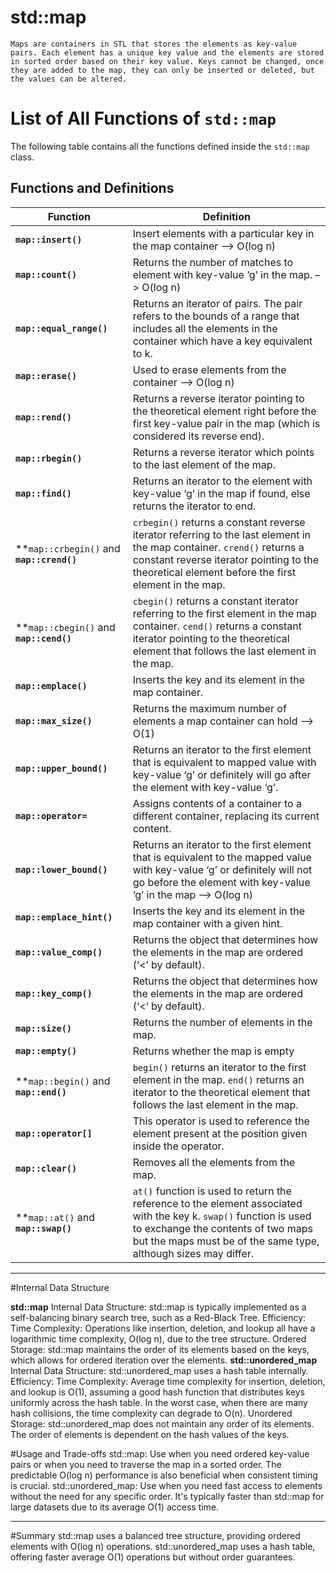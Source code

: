# std::map


    Maps are containers in STL that stores the elements as key-value pairs. Each element has a unique key value and the elements are stored in sorted order based on their key value. Keys cannot be changed, once they are added to the map, they can only be inserted or deleted, but the values can be altered.


# List of All Functions of `std::map`

The following table contains all the functions defined inside the `std::map` class.

## Functions and Definitions

| Function                                | Definition                                                                                                                                                |
|-----------------------------------------|-----------------------------------------------------------------------------------------------------------------------------------------------------------|
| **`map::insert()`**                     | Insert elements with a particular key in the map container –> O(log n)                                                                                     |
| **`map::count()`**                      | Returns the number of matches to element with key-value ‘g’ in the map. –> O(log n)                                                                         |
| **`map::equal_range()`**                | Returns an iterator of pairs. The pair refers to the bounds of a range that includes all the elements in the container which have a key equivalent to k.    |
| **`map::erase()`**                      | Used to erase elements from the container –> O(log n)                                                                                                       |
| **`map::rend()`**                       | Returns a reverse iterator pointing to the theoretical element right before the first key-value pair in the map (which is considered its reverse end).       |
| **`map::rbegin()`**                     | Returns a reverse iterator which points to the last element of the map.                                                                                     |
| **`map::find()`**                       | Returns an iterator to the element with key-value ‘g’ in the map if found, else returns the iterator to end.                                                 |
| **`map::crbegin()` and **`map::crend()`** | `crbegin()` returns a constant reverse iterator referring to the last element in the map container. `crend()` returns a constant reverse iterator pointing to the theoretical element before the first element in the map. |
| **`map::cbegin()` and **`map::cend()`**  | `cbegin()` returns a constant iterator referring to the first element in the map container. `cend()` returns a constant iterator pointing to the theoretical element that follows the last element in the map. |
| **`map::emplace()`**                    | Inserts the key and its element in the map container.                                                                                                       |
| **`map::max_size()`**                   | Returns the maximum number of elements a map container can hold –> O(1)                                                                                     |
| **`map::upper_bound()`**                | Returns an iterator to the first element that is equivalent to mapped value with key-value ‘g’ or definitely will go after the element with key-value ‘g’.  |
| **`map::operator=`**                    | Assigns contents of a container to a different container, replacing its current content.                                                                    |
| **`map::lower_bound()`**                | Returns an iterator to the first element that is equivalent to the mapped value with key-value ‘g’ or definitely will not go before the element with key-value ‘g’ in the map –> O(log n) |
| **`map::emplace_hint()`**               | Inserts the key and its element in the map container with a given hint.                                                                                     |
| **`map::value_comp()`**                 | Returns the object that determines how the elements in the map are ordered (‘<‘ by default).                                                                |
| **`map::key_comp()`**                   | Returns the object that determines how the elements in the map are ordered (‘<‘ by default).                                                                |
| **`map::size()`**                       | Returns the number of elements in the map.                                                                                                                  |
| **`map::empty()`**                      | Returns whether the map is empty                                                                                                                            |
| **`map::begin()` and **`map::end()`**   | `begin()` returns an iterator to the first element in the map. `end()` returns an iterator to the theoretical element that follows the last element in the map. |
| **`map::operator[]`**                   | This operator is used to reference the element present at the position given inside the operator.                                                           |
| **`map::clear()`**                      | Removes all the elements from the map.                                                                                                                      |
| **`map::at()` and **`map::swap()`**     | `at()` function is used to return the reference to the element associated with the key k. `swap()` function is used to exchange the contents of two maps but the maps must be of the same type, although sizes may differ. |

***

#Internal Data Structure

**std::map**
Internal Data Structure: std::map is typically implemented as a self-balancing binary search tree, such as a Red-Black Tree.
Efficiency:
Time Complexity: Operations like insertion, deletion, and lookup all have a logarithmic time complexity, O(log n), due to the tree structure.
Ordered Storage: std::map maintains the order of its elements based on the keys, which allows for ordered iteration over the elements.
**std::unordered_map**
Internal Data Structure: std::unordered_map uses a hash table internally.
Efficiency:
Time Complexity: Average time complexity for insertion, deletion, and lookup is O(1), assuming a good hash function that distributes keys uniformly across the hash table. In the worst case, when there are many hash collisions, the time complexity can degrade to O(n).
Unordered Storage: std::unordered_map does not maintain any order of its elements. The order of elements is dependent on the hash values of the keys.

#Usage and Trade-offs
std::map: Use when you need ordered key-value pairs or when you need to traverse the map in a sorted order. The predictable O(log n) performance is also beneficial when consistent timing is crucial.
std::unordered_map: Use when you need fast access to elements without the need for any specific order. It's typically faster than std::map for large datasets due to its average O(1) access time.

***

#Summary
std::map uses a balanced tree structure, providing ordered elements with O(log n) operations.
std::unordered_map uses a hash table, offering faster average O(1) operations but without order guarantees.